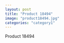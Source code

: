 ```yaml
---
layout: post
title: "Product 18494"
image: "product18494.jpg"
categories: "category1"
---
```

Product 18494
